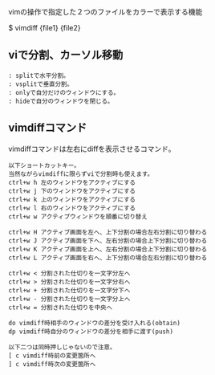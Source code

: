 vimの操作で指定した２つのファイルをカラーで表示する機能

$ vimdiff {file1} {file2}

## viで分割、カーソル移動
```
: splitで水平分割。
: vsplitで垂直分割。
: onlyで自分だけのウィンドウにする。
: hideで自分のウィンドウを閉じる。
```

## vimdiffコマンド

vimdiffコマンドは左右にdiffを表示させるコマンド。
```
以下ショートカットキー。
当然ながらvimdiffに限らずviで分割時も使えます。
ctrl+w h 左のウィンドウをアクティブにする
ctrl+w j 下のウィンドウをアクティブにする
ctrl+w k 上のウィンドウをアクティブにする
ctrl+w l 右のウィンドウをアクティブにする
ctrl+w w アクティブウィンドウを順番に切り替え

ctrl+w H アクティブ画面を左へ、上下分割の場合左右分割に切り替わる
ctrl+w J アクティブ画面を下へ、左右分割の場合上下分割に切り替わる
ctrl+w K アクティブ画面を上へ、左右分割の場合上下分割に切り替わる
ctrl+w L アクティブ画面を右へ、上下分割の場合左右分割に切り替わる

ctrl+w < 分割された仕切りを一文字分左へ
ctrl+w > 分割された仕切りを一文字分右へ
ctrl+w + 分割された仕切りを一文字分下へ
ctrl+w - 分割された仕切りを一文字分上へ
ctrl+w = 分割された仕切りを中央へ

do vimdiff時相手のウィンドウの差分を受け入れる(obtain)
dp vimdiff時自分のウィンドウの差分を相手に渡す(push)

以下二つは同時押しじゃないので注意。
[ c vimdiff時前の変更箇所へ
] c vimdiff時次の変更箇所へ
```
